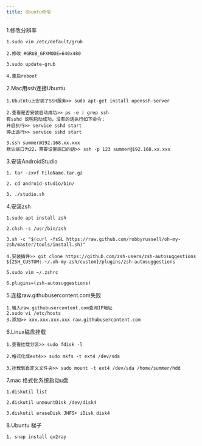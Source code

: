 ```yaml
---
title: Ubuntu命令
---
```

1.修改分辨率

```
1.sudo vim /etc/default/grub

2.修改 #GRUB_GFXMODE=640x480

3.sudo update-grub

4.重启reboot
```

2.Mac用ssh连接Ubuntu

```
1.Ubutntu上安装了SSH服务>> sudo apt-get install openssh-server

2.查看是否安装启动成功>> ps -e | grep ssh
有sshd 说明启动成功，没有的话执行如下命令：
开启执行>> service sshd start 
停止运行>> service sshd start

3.ssh summer@192.168.xx.xxx
默认端口为22，需要设置端口的话>> ssh -p 123 summer@192.168.xx.xxx
```



3.安装AndroidStudio

```
1. tar -zxvf FileName.tar.gz

2. cd android-studio/bin/

3. ./studio.sh
```

4.安装zsh

```
1.sudo apt install zsh

2.chsh -s /usr/bin/zsh

3.sh -c "$(curl -fsSL https://raw.github.com/robbyrussell/oh-my-zsh/master/tools/install.sh)"

4.安装插件>> git clone https://github.com/zsh-users/zsh-autosuggestions ${ZSH_CUSTOM:-~/.oh-my-zsh/custom}/plugins/zsh-autosuggestions

5.sudo vim ~/.zshrc 

6.plugins=(zsh-autosuggestions)
```

5.连接raw.githubusercontent.com失败

```
1.输入raw.githubusercontent.com查询IP地址
2.sudo vi /etc/hosts
3.添加>> xxx.xxx.xxx.xxx raw.githubusercontent.com
```

6.Linux磁盘挂载

```
1.查看挂载分区>> sudo fdisk -l

2.格式化成ext4>> sudo mkfs -t ext4 /dev/sda

3.挂载到自定义文件夹>> sudo mount -t ext4 /dev/sda /home/summer/hdd
```

7.mac 格式化系统启动u盘

```
1.diskutil list

2.diskutil unmountDisk /dev/disk4

3.diskutil eraseDisk JHFS+ iDisk disk4
```

8.Ubuntu 梯子

```
1. snap install qv2ray
```

